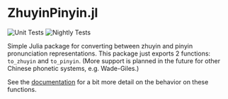 # ZhuyinPinyin.jl
![Unit Tests](https://github.com/tmthyln/ZhuyinPinyin.jl/workflows/Unit%20Tests/badge.svg)
![Nightly Tests](https://github.com/tmthyln/ZhuyinPinyin.jl/workflows/Nightly%20Tests/badge.svg)

Simple Julia package for converting between zhuyin and pinyin pronunciation representations. This package just exports 2 functions: `to_zhuyin` and `to_pinyin`. (More support is planned in the future for other Chinese phonetic systems, e.g. Wade-Giles.)

See the [documentation](https://tmthyln.github.io/ZhuyinPinyin.jl/latest/) for a bit more detail on the behavior on these functions.
